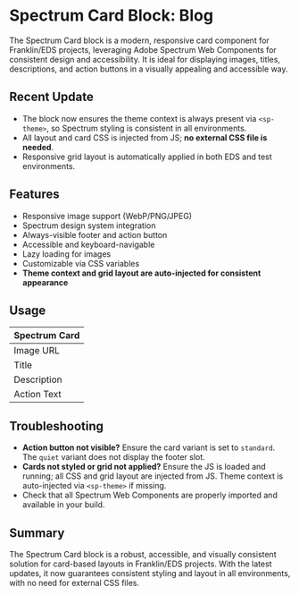 # Spectrum Card Block: Blog

The Spectrum Card block is a modern, responsive card component for Franklin/EDS projects, leveraging Adobe Spectrum Web Components for consistent design and accessibility. It is ideal for displaying images, titles, descriptions, and action buttons in a visually appealing and accessible way.

## Recent Update
- The block now ensures the theme context is always present via `<sp-theme>`, so Spectrum styling is consistent in all environments.
- All layout and card CSS is injected from JS; **no external CSS file is needed**.
- Responsive grid layout is automatically applied in both EDS and test environments.

## Features
- Responsive image support (WebP/PNG/JPEG)
- Spectrum design system integration
- Always-visible footer and action button
- Accessible and keyboard-navigable
- Lazy loading for images
- Customizable via CSS variables
- **Theme context and grid layout are auto-injected for consistent appearance**

## Usage
| Spectrum Card |
| :------------ |
| Image URL     |
| Title         |
| Description   |
| Action Text   |

## Troubleshooting
- **Action button not visible?** Ensure the card variant is set to `standard`. The `quiet` variant does not display the footer slot.
- **Cards not styled or grid not applied?** Ensure the JS is loaded and running; all CSS and grid layout are injected from JS. Theme context is auto-injected via `<sp-theme>` if missing.
- Check that all Spectrum Web Components are properly imported and available in your build.

## Summary
The Spectrum Card block is a robust, accessible, and visually consistent solution for card-based layouts in Franklin/EDS projects. With the latest updates, it now guarantees consistent styling and layout in all environments, with no need for external CSS files. 
